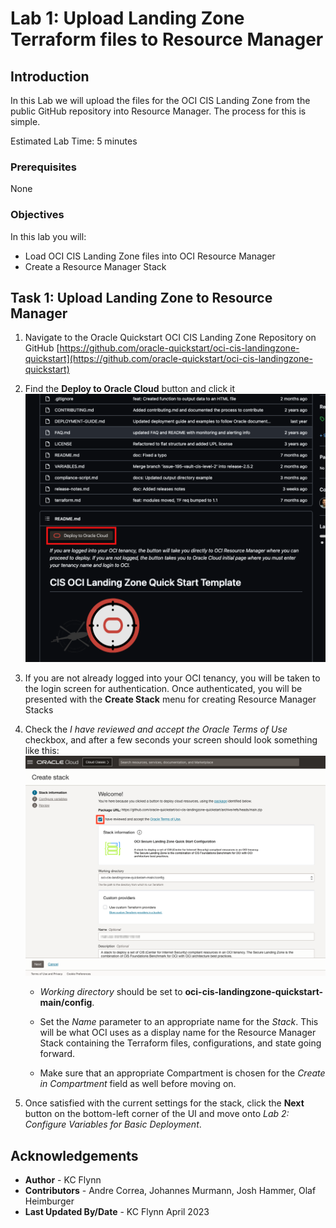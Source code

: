 # Lab 1: Upload Landing Zone Terraform files to Resource Manager

## Introduction

In this Lab we will upload the files for the OCI CIS Landing Zone from the public GitHub repository into Resource Manager. The process for this is simple.

Estimated Lab Time: 5 minutes

### Prerequisites

None

### Objectives

In this lab you will:

- Load OCI CIS Landing Zone files into OCI Resource Manager
- Create a Resource Manager Stack

## Task 1: Upload Landing Zone to Resource Manager

1. Navigate to the Oracle Quickstart OCI CIS Landing Zone Repository on GitHub [https://github.com/oracle-quickstart/oci-cis-landingzone-quickstart](https://github.com/oracle-quickstart/oci-cis-landingzone-quickstart)

2. Find the __Deploy to Oracle Cloud__ button and click it ![Deploy to Oracle Cloud Button](images/button.png "The Deploy to Oracle Cloud button in the repository README.md")

3. If you are not already logged into your OCI tenancy, you will be taken to the login screen for authentication. Once authenticated, you will be presented with the __Create Stack__ menu for creating Resource Manager Stacks

4. Check the _I have reviewed and accept the Oracle Terms of Use_ checkbox, and after a few seconds your screen should look something like this: ![Create Stack Screen](images/create-stack.png "The Resource Manager Stack configurations screen")

    - _Working directory_ should be set to __oci-cis-landingzone-quickstart-main/config__.

    - Set the _Name_ parameter to an appropriate name for the _Stack_. This will be what OCI uses as a display name for the Resource Manager Stack containing the Terraform files, configurations, and state going forward.

    - Make sure that an appropriate Compartment is chosen for the _Create in Compartment_ field as well before moving on.

5. Once satisfied with the current settings for the stack, click the __Next__ button on the bottom-left corner of the UI and move onto _Lab 2: Configure Variables for Basic Deployment_.

## Acknowledgements

- __Author__ - KC Flynn
- __Contributors__ - Andre Correa, Johannes Murmann, Josh Hammer, Olaf Heimburger
- __Last Updated By/Date__ - KC Flynn April 2023
